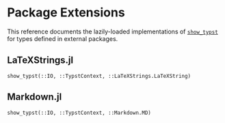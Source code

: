 
# Package Extensions

This reference documents the lazily-loaded implementations of
[`show_typst`](@ref) for types defined in external packages.

## LaTeXStrings.jl

```@docs
show_typst(::IO, ::TypstContext, ::LaTeXStrings.LaTeXString)
```

## Markdown.jl

```@docs
show_typst(::IO, ::TypstContext, ::Markdown.MD)
```

